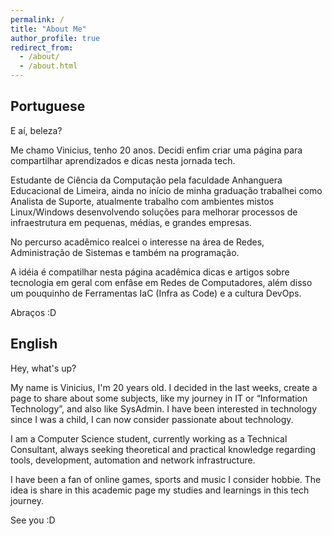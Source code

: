 ```yaml
---
permalink: /
title: "About Me"
author_profile: true
redirect_from: 
  - /about/
  - /about.html
---
```


## Portuguese ##
E aí, beleza? 

Me chamo Vinicius, tenho 20 anos. Decidi enfim criar uma página para compartilhar aprendizados e dicas nesta jornada tech.

Estudante de Ciência da Computação pela faculdade Anhanguera Educacional de Limeira, ainda no início de minha graduação trabalhei como Analista de Suporte, atualmente trabalho com ambientes mistos Linux/Windows desenvolvendo soluções para melhorar processos de infraestrutura em pequenas, médias, e grandes empresas.

No percurso acadêmico realcei o interesse na área de Redes, Administração de Sistemas e  também na programação.

A idéia é compatilhar nesta página acadêmica dicas e artigos sobre tecnologia em geral com enfâse em Redes de Computadores, além disso um pouquinho de Ferramentas IaC (Infra as Code) e a cultura DevOps.

Abraços :D

## English ##
Hey, what's up?

My name is Vinicius, I'm 20 years old. I decided in the last weeks, create a page to share about some subjects, like my journey in IT or “Information Technology”, and also like SysAdmin. I have been interested in technology since I was a child, I can now consider passionate about technology.

I am a Computer Science student, currently working as a Technical Consultant, always seeking theoretical and practical knowledge regarding tools, development, automation and network infrastructure.

I have been a fan of online games, sports and music I consider hobbie. The idea is share in this academic page my studies and learnings in this tech journey.

See you :D
